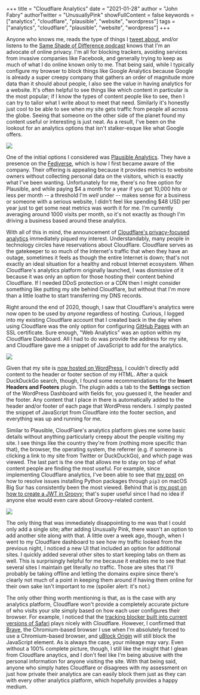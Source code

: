 +++
title = "Cloudflare Analytics"
date = "2021-01-28"
author = "John Fabry"
authorTwitter = "UnusuallyPink"
showFullContent = false
keywords = ["analytics", "cloudflare", "plausible", "website", "wordpress"]
tags = ["analytics", "cloudflare", "plausible", "website", "wordpress"]
+++

Anyone who knows me, reads the type of things I [tweet about](https://twitter.com/UnusuallyPink), and/or listens to the [Same Shade of Difference podcast](https://sameshadeofdifference.com/) knows that I'm an advocate of online privacy. I'm all for blocking trackers, avoiding services from invasive companies like Facebook, and generally trying to keep as much of what I do online known only to me. That being said, while I typically configure my browser to block things like Google Analytics because Google is already a super creepy company that gathers an order of magnitude more data than it should about people, I also see the value in having analytics for a website. It's often helpful to see things like which content in particular is the most popular; if I know the types of content people like to see, then I can try to tailor what I write about to meet that need. Similarly it's honestly just cool to be able to see when my site gets traffic from people all across the globe. Seeing that someone on the other side of the planet found my content useful or interesting is just neat. As a result, I've been on the lookout for an analytics options that isn't stalker-esque like what Google offers.

![](/images/marge_neat.jpg)

One of the initial options I considered was [Plausible Analytics](https://plausible.io/). They have a presence on the [Fediverse](https://en.wikipedia.org/wiki/Fediverse), which is how I first became aware of the company. Their offering is appealing because it provides metrics to website owners without collecting personal data on the visitors, which is exactly what I've been wanting. Unfortunately for me, there's no free option for Plausible, and while paying $4 a month for a year if you get 10,000 hits or less per month -- a threshold I'm _well_ under -- makes sense for a business or someone with a serious website, I didn't feel like spending $48 USD per year just to get some neat metrics was worth it for me. I'm currently averaging around 1000 visits per month, so it's not exactly as though I'm driving a business based around these analytics.

With all of this in mind, the announcement of [Cloudflare's privacy-focused analytics](https://blog.cloudflare.com/privacy-first-web-analytics/) immediately piqued my interest. Understandably, many people in technology circles have reservations about Cloudflare. Cloudflare serves as the gatekeeper to so much of the Internet's traffic that when they have an outage, sometimes it feels as though the entire Internet is down; that's not exactly an ideal situation for a healthy and robust Internet ecosystem. When Cloudflare's analytics platform originally launched, I was dismissive of it because it was only an option for those hosting their content behind Cloudflare. If I needed DDoS protection or a CDN then I might consider something like putting my site behind Cloudflare, but without that I'm more than a little loathe to start transferring my DNS records.

Right around the end of 2020, though, I saw that Cloudflare's analytics were now open to be used by _anyone_ regardless of hosting. Curious, I logged into my existing Cloudflare account that I created back in the day when using Cloudflare was the only option for configuring [GitHub Pages](https://pages.github.com/) with an SSL certificate. Sure enough, "Web Analytics" was an option within my Cloudflare Dashboard. All I had to do was provide the address for my site, and Cloudflare gave me a snippet of JavaScript to add for the analytics.

![](/images/cloudflare_add-1024x631.png)

Given that my site is [now hosted on WordPress](https://unusually.pink/unusually-pink-migration/), I couldn't directly add content to the header or footer section of my HTML. After a quick DuckDuckGo search, though, I found some recommendations for the **Insert Headers and Footers** plugin. The plugin adds a tab to the **Settings** section of the WordPress Dashboard with fields for, you guessed it, the header and the footer. Any content that I place in there is automatically added to the header and/or footer of each page that WordPress renders. I simply pasted the snippet of JavaScript from Cloudflare into the footer section, and everything was up and running for me.

Similar to Plausible, CloudFlare's analytics platform gives me some basic details without anything particularly creepy about the people visiting my site. I see things like the country they're from (nothing more specific than that), the browser, the operating system, the referrer (e.g. if someone is clicking a link to my site from Twitter or DuckDuckGo), and which page was viewed. The last part is the one that allows me to stay on top of what content people are finding the most useful. For example, since implementing Cloudflare analytics, I've been able to see that [my post](https://unusually.pink/macos-big-sur-pip-installation-error/) on how to resolve issues installing Python packages through `pip3` on macOS Big Sur has consistently been the most viewed. Behind that is [my post on how to create a JWT in Groovy](https://unusually.pink/creating-a-jwt-in-the-groovy-programming-language/); that's super useful since I had no idea if anyone else would even care about Groovy-related content.

![](/images/cloudflare_analytics-1024x581.png)

The only thing that was immediately disappointing to me was that I could only add a single site; after adding Unusually Pink, there wasn't an option to add another site along with that. A little over a week ago, though, when I went to my Cloudflare dashboard to see how my traffic looked from the previous night, I noticed a new UI that included an option for additional sites. I quickly added several other sites to start keeping tabs on them as well. This is surprisingly helpful for me because it enables me to see that several sites I maintain get literally _no_ traffic. Those are sites that I'll probably be taking offline and letting the domains expire since there's clearly not much of a point in keeping them around if having them online for their own sake isn't important to me (spoiler alert: it's not.)

The only other thing worth mentioning is that, as is the case with any analytics platform, Cloudflare won't provide a completely accurate picture of who visits your site simply based on how each user configures their browser. For example, I noticed that the [tracking blocker built into current versions of Safari](https://unusually.pink/safari-14/) plays nicely with Cloudflare. However, I confirmed that [Brave](https://brave.com/), the Chromium-based browser I use when I'm absolutely forced to use a Chromium-based browser, and [uBlock Origin](https://ublockorigin.com/) will still block the JavaScript element. As is always the case, your mileage may vary. Even without a 100% complete picture, though, I still like the insight that I glean from Cloudflare anaytics, and I don't feel like I'm being abusive with the personal information for anyone visiting the site. With that being said, anyone who simply hates Cloudflare or disagrees with my assessment on just how private their analytics are can easily block them just as they can with every other analytics platform, which hopefully provides a happy medium.
